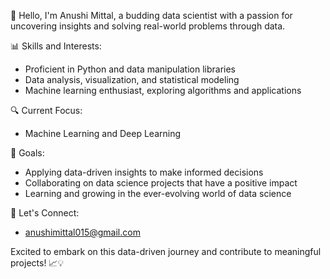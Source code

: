 👋 Hello, I'm Anushi Mittal, a budding data scientist with a passion for uncovering insights and solving real-world problems through data.

📊 Skills and Interests:
- Proficient in Python and data manipulation libraries
- Data analysis, visualization, and statistical modeling
- Machine learning enthusiast, exploring algorithms and applications

🔍 Current Focus:
- Machine Learning and Deep Learning
  
🚀 Goals:
- Applying data-driven insights to make informed decisions
- Collaborating on data science projects that have a positive impact
- Learning and growing in the ever-evolving world of data science

🔗 Let's Connect:
- anushimittal015@gmail.com

Excited to embark on this data-driven journey and contribute to meaningful projects! 📈💡


<!---
Mittal-99/Mittal-99 is a ✨ special ✨ repository because its `README.md` (this file) appears on your GitHub profile.
You can click the Preview link to take a look at your changes.
--->
